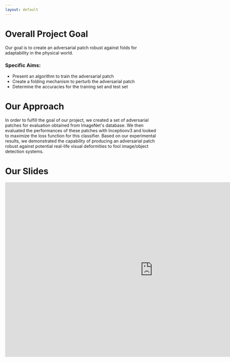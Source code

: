 ```yaml
---
layout: default
---
```


# Overall Project Goal
Our goal is to create an adversarial patch robust against folds for adaptability in the physical world. 

### Specific Aims:

- Present an algorithm to train the adversarial patch
- Create a folding mechanism to perturb the adversarial patch
- Determine the accuracies for the training set and test set


# Our Approach
In order to fulfill the goal of our project, we created a set of adversarial patches for evaluation obtained from ImageNet's database. We then evaluated the performances of these patches with Inceptionv3 and looked to maximize the loss function for this classifier. Based on our experimental results, we demonstrated the capability of producing an adversarial patch robust against potential real-life visual deformities to fool image/object detection systems.

# Our Slides

<html><center>
<iframe src="https://docs.google.com/presentation/d/e/2PACX-1vSpfvTujFFzwJJI-fgL5szJMxGICSGExFrnamw1toci1JUk99jaGR1f9FXAQnioMjuvIUb7TINthviH/embed?start=false&loop=false&delayms=5000" frameborder="0" width="960" height="569" allowfullscreen="true" mozallowfullscreen="true" webkitallowfullscreen="true"></iframe></center></html>


